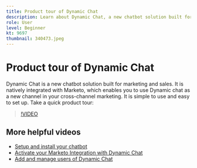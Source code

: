 ```yaml
---
title: Product tour of Dynamic Chat
description: Learn about Dynamic Chat, a new chatbot solution built for marketing and sales from Adobe.
role: User
level: Beginner
kt: 9697
thumbnail: 340473.jpeg
---
```


# Product tour of Dynamic Chat

Dynamic Chat is a new chatbot solution built for marketing and sales. It is natively integrated with Marketo, which enables you to use Dynamic chat as a new channel in your cross-channel marketing. It is simple to use and easy to set up. Take a quick product tour:

>[!VIDEO](https://video.tv.adobe.com/v/340473/?quality=12&learn=on)

## More helpful videos

* [Setup and install your chatbot](setup.md)
* [Activate your Marketo Integration with Dynamic Chat](marketo-integration.md)
* [Add and manage users of Dynamic Chat](user-management.md)
